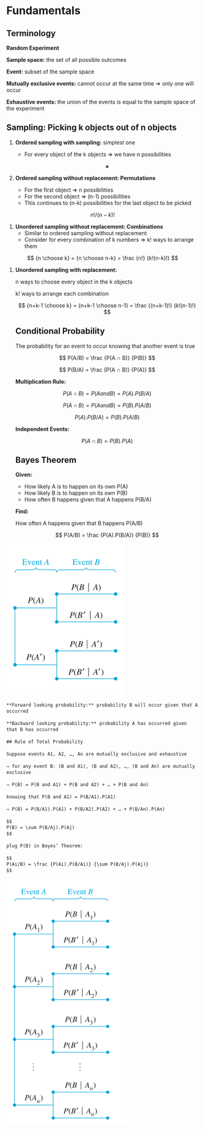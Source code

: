# Fundamentals

## Terminology

**Random Experiment**

**Sample space:** the set of all possible outcomes

**Event:** subset of the sample space

**Mutually exclusive events:** cannot occur at the same time ⇒ only one will occur 

**Exhaustive events:** the union of the events is equal to the sample space of the experiment

## Sampling: Picking k objects out of n objects

1. **Ordered sampling with sampling:** simplest one
    - For every object of the k objects ⇒ we have n possibilities
    
    $$
    ⁍
    $$
    
2. **Ordered sampling without replacement: Permutations**
    - For the first object ⇒ n possibilities
    - For the second object ⇒ (n-1) possibilities
    - This continues to (n-k) possibilities for the last object to be picked

$$
n!/(n-k)!
$$

1. **Unordered sampling without replacement: Combinations**
    - Similar to ordered sampling without replacement
    - Consider for every combination of k numbers ⇒ k! ways to arrange them

$$
{n \choose k} =  {n \choose n-k} = \frac {n!} {k!(n-k)!}
$$

1. **Unordered sampling with replacement:**
    
    n ways to choose every object in the k objects
    
    k! ways to arrange each combination
    
    $$
    {n+k-1 \choose k} =  {n+k-1 \choose n-1} = \frac {(n+k-1)!} {k!(n-1)!}
    $$
    
    ## Conditional Probability
    
    The probability for an event to occur knowing that another event is true
    
    $$
    P(A/B) = \frac {P(A ∩ B)} {P(B)}
    $$
    
    $$
    P(B/A) = \frac {P(A ∩ B)} {P(A)}
    $$
    
    **Multiplication Rule:**
    
    $$
    P(A ∩ B) = P(A and B) = P(A).P(B/A)
    $$
    
    $$
    P(A ∩ B) = P(A and B) = P(B).P(A/B)
    $$
    
    $$
    P(A).P(B/A) = P(B).P(A/B)
    $$
    
    **Independent Events:**
    
    $$
    P(A ∩ B) = P(B).P(A)
    $$
    
    ## Bayes Theorem
    
    **Given:**
    
    - How likely A is to happen on its own P(A)
    - How likely B is to happen on its own P(B)
    - How often B happens given that A happens P(B/A)
    
    **Find:**
    
    How often A happens given that B happens P(A/B)
    
    $$
    P(A/B) = \frac {P(A).P(B/A)} {P(B)}
    $$
    
  ![Untitled](https://github.com/faa-99/Data-Journal/blob/main/Probability/images/bayes.png)

    **Forward looking probability:** probability B will occur given that A occurred
    
    **Backward looking probability:** probability A has occurred given that B has occurred
    
    ## Rule of Total Probability
    
    Suppose events A1, A2, …, An are mutually exclusive and exhaustive
    
    ⇒ for any event B: (B and A1), (B and A2), …, (B and An) are mutually exclusive 
    
    ⇒ P(B) = P(B and A1) + P(B and A2) + … + P(B and An)
    
    knowing that P(B and A1) = P(B/A1).P(A1)
    
    ⇒ P(B) = P(B/A1).P(A1) + P(B/A2).P(A2) + … + P(B/An).P(An)
    
    $$
    P(B) = \sum P(B/Aj).P(Aj)
    $$
    
    plug P(B) in Bayes’ Theorem:
    
    $$
    P(Ai/B) = \frac {P(Ai).P(B/Ai)} {\sum P(B/Aj).P(Aj)}
    $$
    
  ![Untitled](https://github.com/faa-99/Data-Journal/blob/main/Probability/images/bayes-2.png)